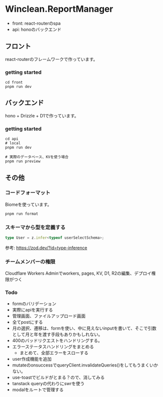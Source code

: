# Winclean.ReportManager
- front: react-routerのspa
- api: honoのバックエンド
## フロント
react-routerのフレームワークで作っています。
### getting started
```
cd front
pnpm run dev
```
## バックエンド
hono + Drizzle + D1で作っています。
### getting started
```
cd api
# local
pnpm run dev

# 実際のデータベース、KVを使う場合
pnpm run preview
```
## その他
### コードフォーマット
Biomeを使っています。
```bash
pnpm run format
```
### スキーマから型を定義する
```ts
type User = z.infer<typeof userSelectSchema>;
```
参考: https://zod.dev/?id=type-inference
### チームメンバーの権限
Cloudflare Workers Adminでworkers, pages, KV, D1, R2の編集、デプロイ権限がつく

### Todo
- formのバリデーション
- 実際にapiを実行する
- 管理画面、ファイルアップロード画面
- 全てpostにする
- 月の選択、遷移は、formを使い、中に見えないinputを書いて、そこで引数として月と年を渡す手段もありかもしれない。
- 400のバッドリクエストをハンドリングする。
- エラーステータスハンドリングをまとめる
  - まとめて、全部エラーをスローする
- user作成機能を追加
- mutateのonsuccessでqueryClient.invalidateQueries()をしてもうまくいかない。
- use-toastでビルドがとまる？ので、消してみる
- tanstack queryの代わりにswrを使う
- modalをルートで管理する